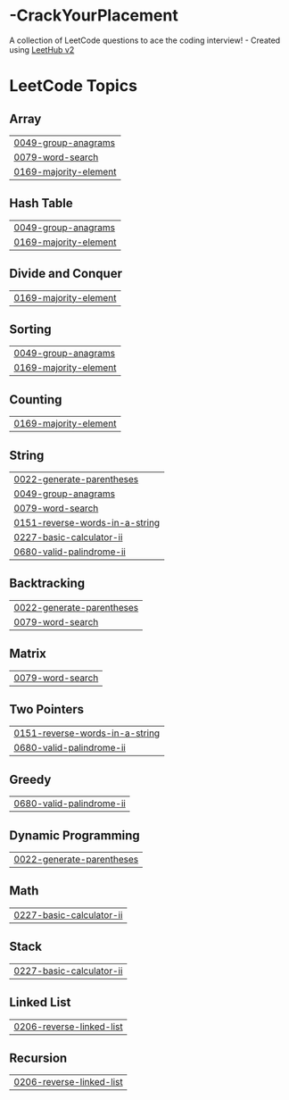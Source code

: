 # -CrackYourPlacement
A collection of LeetCode questions to ace the coding interview! - Created using [LeetHub v2](https://github.com/arunbhardwaj/LeetHub-2.0)

<!---LeetCode Topics Start-->
# LeetCode Topics
## Array
|  |
| ------- |
| [0049-group-anagrams](https://github.com/AkshitaAgarwal2/-CrackYourPlacement/tree/master/0049-group-anagrams) |
| [0079-word-search](https://github.com/AkshitaAgarwal2/-CrackYourPlacement/tree/master/0079-word-search) |
| [0169-majority-element](https://github.com/AkshitaAgarwal2/-CrackYourPlacement/tree/master/0169-majority-element) |
## Hash Table
|  |
| ------- |
| [0049-group-anagrams](https://github.com/AkshitaAgarwal2/-CrackYourPlacement/tree/master/0049-group-anagrams) |
| [0169-majority-element](https://github.com/AkshitaAgarwal2/-CrackYourPlacement/tree/master/0169-majority-element) |
## Divide and Conquer
|  |
| ------- |
| [0169-majority-element](https://github.com/AkshitaAgarwal2/-CrackYourPlacement/tree/master/0169-majority-element) |
## Sorting
|  |
| ------- |
| [0049-group-anagrams](https://github.com/AkshitaAgarwal2/-CrackYourPlacement/tree/master/0049-group-anagrams) |
| [0169-majority-element](https://github.com/AkshitaAgarwal2/-CrackYourPlacement/tree/master/0169-majority-element) |
## Counting
|  |
| ------- |
| [0169-majority-element](https://github.com/AkshitaAgarwal2/-CrackYourPlacement/tree/master/0169-majority-element) |
## String
|  |
| ------- |
| [0022-generate-parentheses](https://github.com/AkshitaAgarwal2/-CrackYourPlacement/tree/master/0022-generate-parentheses) |
| [0049-group-anagrams](https://github.com/AkshitaAgarwal2/-CrackYourPlacement/tree/master/0049-group-anagrams) |
| [0079-word-search](https://github.com/AkshitaAgarwal2/-CrackYourPlacement/tree/master/0079-word-search) |
| [0151-reverse-words-in-a-string](https://github.com/AkshitaAgarwal2/-CrackYourPlacement/tree/master/0151-reverse-words-in-a-string) |
| [0227-basic-calculator-ii](https://github.com/AkshitaAgarwal2/-CrackYourPlacement/tree/master/0227-basic-calculator-ii) |
| [0680-valid-palindrome-ii](https://github.com/AkshitaAgarwal2/-CrackYourPlacement/tree/master/0680-valid-palindrome-ii) |
## Backtracking
|  |
| ------- |
| [0022-generate-parentheses](https://github.com/AkshitaAgarwal2/-CrackYourPlacement/tree/master/0022-generate-parentheses) |
| [0079-word-search](https://github.com/AkshitaAgarwal2/-CrackYourPlacement/tree/master/0079-word-search) |
## Matrix
|  |
| ------- |
| [0079-word-search](https://github.com/AkshitaAgarwal2/-CrackYourPlacement/tree/master/0079-word-search) |
## Two Pointers
|  |
| ------- |
| [0151-reverse-words-in-a-string](https://github.com/AkshitaAgarwal2/-CrackYourPlacement/tree/master/0151-reverse-words-in-a-string) |
| [0680-valid-palindrome-ii](https://github.com/AkshitaAgarwal2/-CrackYourPlacement/tree/master/0680-valid-palindrome-ii) |
## Greedy
|  |
| ------- |
| [0680-valid-palindrome-ii](https://github.com/AkshitaAgarwal2/-CrackYourPlacement/tree/master/0680-valid-palindrome-ii) |
## Dynamic Programming
|  |
| ------- |
| [0022-generate-parentheses](https://github.com/AkshitaAgarwal2/-CrackYourPlacement/tree/master/0022-generate-parentheses) |
## Math
|  |
| ------- |
| [0227-basic-calculator-ii](https://github.com/AkshitaAgarwal2/-CrackYourPlacement/tree/master/0227-basic-calculator-ii) |
## Stack
|  |
| ------- |
| [0227-basic-calculator-ii](https://github.com/AkshitaAgarwal2/-CrackYourPlacement/tree/master/0227-basic-calculator-ii) |
## Linked List
|  |
| ------- |
| [0206-reverse-linked-list](https://github.com/AkshitaAgarwal2/-CrackYourPlacement/tree/master/0206-reverse-linked-list) |
## Recursion
|  |
| ------- |
| [0206-reverse-linked-list](https://github.com/AkshitaAgarwal2/-CrackYourPlacement/tree/master/0206-reverse-linked-list) |
<!---LeetCode Topics End-->